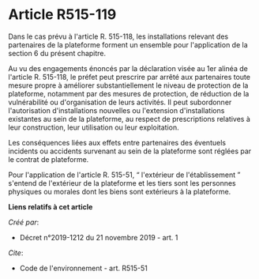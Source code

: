 # Article R515-119

Dans le cas prévu à l'article R. 515-118, les installations relevant des partenaires de la plateforme forment un ensemble
pour l'application de la section 6 du présent chapitre. 

Au vu des engagements énoncés par la déclaration visée au 1er alinéa de l'article R. 515-118, le préfet peut prescrire par
arrêté aux partenaires toute mesure propre à améliorer substantiellement le niveau de protection de la plateforme, notamment
par des mesures de protection, de réduction de la vulnérabilité ou d'organisation de leurs activités. Il peut subordonner
l'autorisation d'installations nouvelles ou l'extension d'installations existantes au sein de la plateforme, au respect de
prescriptions relatives à leur construction, leur utilisation ou leur exploitation. 

Les conséquences liées aux effets entre partenaires des éventuels incidents ou accidents survenant au sein de la plateforme
sont réglées par le contrat de plateforme. 

Pour l'application de l'article R. 515-51, “ l'extérieur de l'établissement ” s'entend de l'extérieur de la plateforme et les
tiers sont les personnes physiques ou morales dont les biens sont extérieurs à la plateforme.

**Liens relatifs à cet article**

_Créé par_:

  - Décret n°2019-1212 du 21 novembre 2019 - art. 1

_Cite_:

  - Code de l'environnement - art. R515-51
